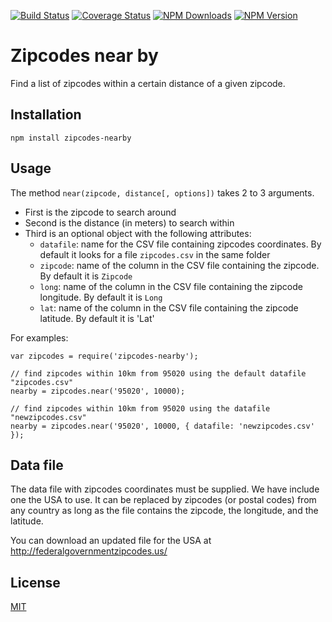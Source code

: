 [![Build Status](http://img.shields.io/travis/quocvu/zipcodes-nearby.svg)](https://travis-ci.org/quocvu/zipcodes-nearby)
[![Coverage Status](https://img.shields.io/coveralls/quocvu/zipcodes-nearby.svg)](https://coveralls.io/github/quocvu/zipcodes-nearby)
[![NPM Downloads](https://img.shields.io/npm/dt/zipcodes-nearby.svg)](https://www.npmjs.com/package/zipcodes-nearby)
[![NPM Version](https://img.shields.io/npm/v/zipcodes-nearby.svg)](https://www.npmjs.com/package/zipcodes-nearby)

# Zipcodes near by

Find a list of zipcodes within a certain distance of a given zipcode.

## Installation

    npm install zipcodes-nearby

## Usage

The method `near(zipcode, distance[, options])` takes 2 to 3 arguments.

* First is the zipcode to search around
* Second is the distance (in meters) to search within
* Third is an optional object with the following attributes:
  * `datafile`: name for the CSV file containing zipcodes coordinates. By default it looks for a file `zipcodes.csv` in the same folder
  * `zipcode`: name of the column in the CSV file containing the zipcode. By default it is `Zipcode`
  * `long`: name of the column in the CSV file containing the zipcode longitude. By default it is `Long`
  * `lat`: name of the column in the CSV file containing the zipcode latitude. By default it is 'Lat'

For examples:

```
var zipcodes = require('zipcodes-nearby');

// find zipcodes within 10km from 95020 using the default datafile "zipcodes.csv"
nearby = zipcodes.near('95020', 10000);

// find zipcodes within 10km from 95020 using the datafile "newzipcodes.csv"
nearby = zipcodes.near('95020', 10000, { datafile: 'newzipcodes.csv' });

```

## Data file

The data file with zipcodes coordinates must be supplied.  We have include one
the USA to use.  It can be replaced by zipcodes (or postal codes) from any country
as long as the file contains the zipcode, the longitude, and the latitude.

You can download an updated file for the USA at <http://federalgovernmentzipcodes.us/>

## License

[MIT](https://github.com/quocvu/zipcodes-nearby/blob/master/LICENSE.txt)
